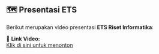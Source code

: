 ## 🗺️ Presentasi ETS

Berikut merupakan video presentasi **ETS Riset Informatika**:

🔗 **Link Video:**  
[Klik di sini untuk menonton](https://drive.google.com/file/d/1PxHXUUyi7QKzz4T_S-fRbMXZbIs8qS7H/view?usp=sharing)
